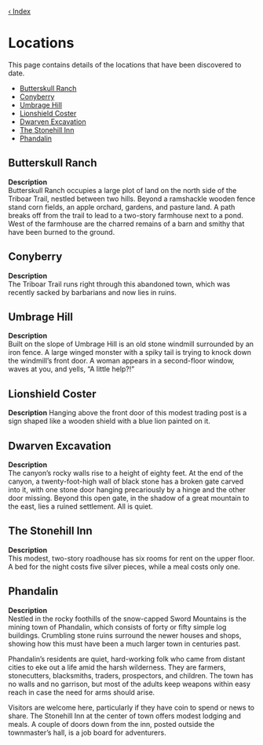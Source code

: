 [‹ Index](README.md)

# Locations
This page contains details of the locations that have been discovered to date.

* [Butterskull Ranch](#butterskull-ranch)
* [Conyberry](#conyberry)
* [Umbrage Hill](#umbrage-hill)
* [Lionshield Coster](#lionshield-coster)
* [Dwarven Excavation](#dwarven-excavation)
* [The Stonehill Inn](#the-stonehill-inn)
* [Phandalin](#phandalin)

## Butterskull Ranch

**Description**  
Butterskull Ranch occupies a large plot of land on the north side of the Triboar Trail, nestled between two hills. Beyond a ramshackle wooden fence stand corn fields, an apple orchard, gardens, and pasture land. A path breaks off from the trail to lead to a two-story farmhouse next to a pond. West of the farmhouse are the charred remains of a barn and smithy that have been burned to the ground.

## Conyberry

**Description**  
The Triboar Trail runs right through this abandoned town, which was recently sacked by barbarians and now lies in ruins.

## Umbrage Hill

**Description**  
Built on the slope of Umbrage Hill is an old stone windmill surrounded by an iron fence. A large winged monster with a spiky tail is trying to knock down the windmill’s front door. A woman appears in a second-floor window, waves at you, and yells, “A little help?!”

## Lionshield Coster

**Description**
Hanging above the front door of this modest trading post is a sign shaped like a wooden shield with a blue lion painted on it.

## Dwarven Excavation

**Description**  
The canyon’s rocky walls rise to a height of eighty feet. At the end of the canyon, a twenty-foot-high wall of black stone has a broken gate carved into it, with one stone door hanging precariously by a hinge and the other door missing. Beyond this open gate, in the shadow of a great mountain to the east, lies a ruined settlement. All is quiet.

## The Stonehill Inn

**Description**  
This modest, two-story roadhouse has six rooms for rent on the upper floor. A bed for the night costs five silver pieces, while a meal costs only one. 

## Phandalin

**Description**  
Nestled in the rocky foothills of the snow-capped Sword Mountains is the mining town of Phandalin, which consists of forty or fifty simple log buildings. Crumbling stone ruins surround the newer houses and shops, showing how this must have been a much larger town in centuries past.

Phandalin’s residents are quiet, hard-working folk who came from distant cities to eke out a life amid the harsh wilderness. They are farmers, stonecutters, blacksmiths, traders, prospectors, and children. The town has no walls and no garrison, but most of the adults keep weapons within easy reach in case the need for arms should arise.

Visitors are welcome here, particularly if they have coin to spend or news to share. The Stonehill Inn at the center of town offers modest lodging and meals. A couple of doors down from the inn, posted outside the townmaster’s hall, is a job board for adventurers.


